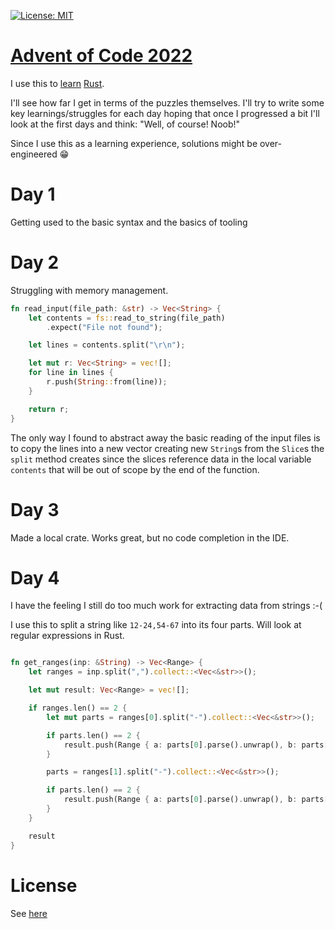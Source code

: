 [![License: MIT](https://img.shields.io/badge/License-MIT-yellow.svg)](https://opensource.org/licenses/MIT)

[Advent of Code 2022](https://adventofcode.com/2022/)
=====================================================
I use this to [learn](https://doc.rust-lang.org/book/title-page.html) [Rust](https://www.rust-lang.org/).

I'll see how far I get in terms of the puzzles themselves. I'll try to write some key learnings/struggles 
for each day hoping that once I progressed a bit I'll look at the first days and think: "Well, of course! Noob!"

Since I use this as a learning experience, solutions might be over-engineered 😁

# Day 1

Getting used to the basic syntax and the basics of tooling

# Day 2

Struggling with memory management.

```rust
fn read_input(file_path: &str) -> Vec<String> {
    let contents = fs::read_to_string(file_path)
        .expect("File not found");

    let lines = contents.split("\r\n");

    let mut r: Vec<String> = vec![];
    for line in lines {
        r.push(String::from(line));
    }

    return r;
}
```

The only way I found to abstract away the basic reading of the input files is to copy the lines into a new vector
creating new `String`s from the `Slice`s the `split` method creates since the slices reference data in the local variable
`contents` that will be out of scope by the end of the function.

# Day 3

Made a local crate. Works great, but no code completion in the IDE. 

# Day 4

I have the feeling I still do too much work for extracting data from strings :-(

I use this to split a string like `12-24,54-67` into its four parts. Will look 
at regular expressions in Rust.

```rust

fn get_ranges(inp: &String) -> Vec<Range> {
    let ranges = inp.split(",").collect::<Vec<&str>>();

    let mut result: Vec<Range> = vec![];

    if ranges.len() == 2 {
        let mut parts = ranges[0].split("-").collect::<Vec<&str>>();

        if parts.len() == 2 {
            result.push(Range { a: parts[0].parse().unwrap(), b: parts[1].parse().unwrap()})
        }

        parts = ranges[1].split("-").collect::<Vec<&str>>();

        if parts.len() == 2 {
            result.push(Range { a: parts[0].parse().unwrap(), b: parts[1].parse().unwrap()})
        }
    }

    result
}

```


# License

See [here](LICENSE)
